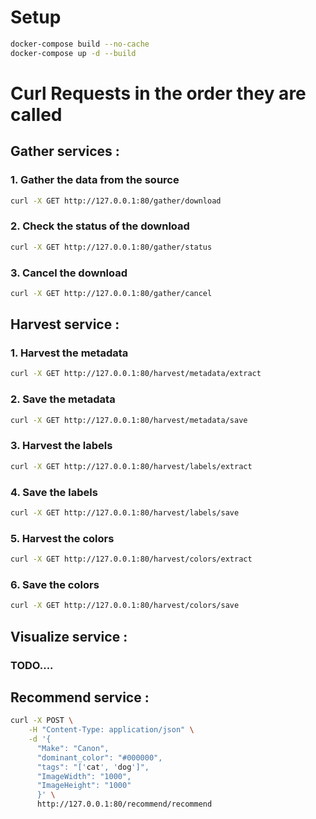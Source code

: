 # Setup

````bash
docker-compose build --no-cache
docker-compose up -d --build
````

# Curl Requests in the order they are called

## Gather services : 

### 1. Gather the data from the source
```bash
curl -X GET http://127.0.0.1:80/gather/download
```
### 2. Check the status of the download
```bash
curl -X GET http://127.0.0.1:80/gather/status
```
### 3. Cancel the download
```bash
curl -X GET http://127.0.0.1:80/gather/cancel
```


## Harvest service :

### 1. Harvest the metadata
```bash
curl -X GET http://127.0.0.1:80/harvest/metadata/extract
```
### 2. Save the metadata
```bash
curl -X GET http://127.0.0.1:80/harvest/metadata/save
```
### 3. Harvest the labels
```bash
curl -X GET http://127.0.0.1:80/harvest/labels/extract
```
### 4. Save the labels
```bash
curl -X GET http://127.0.0.1:80/harvest/labels/save
```

### 5. Harvest the colors
```bash
curl -X GET http://127.0.0.1:80/harvest/colors/extract
```
### 6. Save the colors
```bash
curl -X GET http://127.0.0.1:80/harvest/colors/save
```

## Visualize service :

### TODO....

## Recommend service :

```bash
curl -X POST \
    -H "Content-Type: application/json" \
    -d '{
      "Make": "Canon",
      "dominant_color": "#000000",
      "tags": "['cat', 'dog']",
      "ImageWidth": "1000",
      "ImageHeight": "1000"
      }' \
      http://127.0.0.1:80/recommend/recommend
```